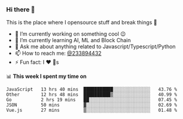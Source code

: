 ### Hi there 👋

<!--
**a233894432/a233894432** is a ✨ _special_ ✨ repository because its `README.md` (this file) appears on your GitHub profile.

Here are some ideas to get you started:

- 🔭 I’m currently working on ...
- 🌱 I’m currently learning ...
- 👯 I’m looking to collaborate on ...
- 🤔 I’m looking for help with ...
- 💬 Ask me about ...
- 📫 How to reach me: ...
- 😄 Pronouns: ...
- ⚡ Fun fact: ...
-->
 
 
This is the place where I opensource stuff and break things :rofl:

- 🔭 I’m currently working on something cool :wink:
- 🌱 I’m currently learning AI, ML and Block Chain
- 💬 Ask me about anything related to Javascript/Typescript/Python
- 📫 How to reach me: [@233894432](https://twitter.com/233894432)
- ⚡ Fun fact: I :heart: :dog:s

📊 **This week I spent my time on**
<!--START_SECTION:waka-->
```text
JavaScript   13 hrs 40 mins  ███████████░░░░░░░░░░░░░░   43.76 % 
Other        12 hrs 48 mins  ██████████▒░░░░░░░░░░░░░░   40.99 % 
Go           2 hrs 19 mins   ██░░░░░░░░░░░░░░░░░░░░░░░   07.45 % 
JSON         50 mins         ▓░░░░░░░░░░░░░░░░░░░░░░░░   02.69 % 
Vue.js       27 mins         ▒░░░░░░░░░░░░░░░░░░░░░░░░   01.48 % 
```
<!--END_SECTION:waka-->
